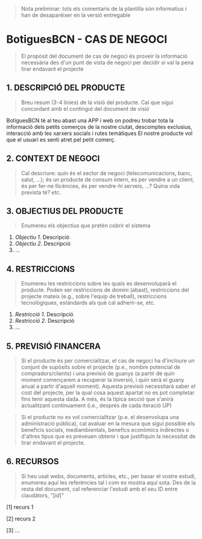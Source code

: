 ﻿> Nota preliminar: tots els comentaris de la plantilla són informatius i han de desaparéixer en la versió entregable

# BotiguesBCN - CAS DE NEGOCI #

> El propòsit del document de cas de negoci és proveir la informació necessària des d'un punt de vista de negoci per decidir si val la pena tirar endavant el projecte


## 1. DESCRIPCIÓ DEL PRODUCTE ##

> Breu resum (3-4 línies) de la visió del producte. Cal que sigui concordant amb el contingut del document de visió

BotiguesBCN té al teu abast una APP i web on podreu trobar tota la informació dels petits comerços de la nostre ciutat, descomptes exclusius, interacció amb les xarxers socials i rutes temàtiques El nostre producte vol que el usuari es senti atret pel petit comerç.

## 2. CONTEXT DE NEGOCI ##

> Cal descriure: quin és el sector de negoci (telecomunicacions, banc, salut, ...); és un producte de consum intern, és per vendre a un client, és per fer-ne llicències, és per vendre-hi serveis, ...? Quina vida prevista té? etc.

## 3. OBJECTIUS DEL PRODUCTE ##

> Enumereu els objectius que pretèn cobrir el sistema

1. *Objectiu 1*. Descripció 
2. *Objectiu 2*. Descripció 
3. ...

## 4. RESTRICCIONS ##

> Enumereu les restriccions sobre les quals es desenvoluparà el producte. Poden ser restriccions de domini (abast), restriccions del projecte mateix (e.g., sobre l'equip de treball), restriccions tecnològiques, estàndards als què cal adherir-se, etc.

1. *Restricció 1*. Descripció 
2. *Restricció 2*. Descripció 
3. ...

## 5. PREVISIÓ FINANCERA ##

> Si el producte és per comercialitzar, el cas de negoci ha d'incloure un conjunt de supòsits sobre el projecte (p.e., nombre potencial de compradors/clients) i una previsió de guanys (a partir de quin moment començarem a recuperar la inversió, i quin serà el guany anual a partir d'aquell moment). Aquesta previsió necessitarà saber el cost del projecte, per la qual cosa aquest apartat no es pot completar fins tenir aquesta dada. A més, és la típica secció que s'anirà actualitzant contínuament (i.e., després de cada iteració UP)

> Si el producte no es vol comercialitzar (p.e. el desenvolupa una administració pública), cal avaluar en la mesura que sigui possible els beneficis socials, mediambientals, benefics econòmics indirectes o d'altres tipus que es preveuen obtenir i que justifiquin la necessitat de tirar endavant el projecte.
## 6. RECURSOS ##

> Si heu usat webs, documents, articles, etc., per basar el vostre estudi, enumereu aquí les referències tal i com es mostra aquí sota. Des de la resta del document, cal referenciar l'estudi amb el seu ID entre claudàtors, "[*id*]"

[1] recurs 1

[2] recurs 2

[3] ...
